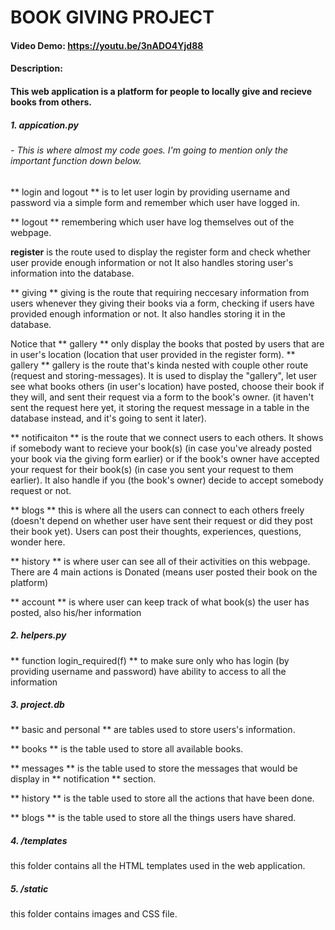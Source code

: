 # BOOK GIVING PROJECT

#### Video Demo: https://youtu.be/3nADO4Yjd88

#### Description: 
#### This web application is a platform for people to locally give and recieve books from others. 

##### 1. appication.py
###### - This is where almost my code goes. I'm going to mention only the important function down below. 

** login and logout ** is to let user login by providing username and password via a simple form and remember which user have logged in. 

** logout ** remembering which user have log themselves out of the webpage.

**register** is the route used to display the register form and check whether user provide enough information or not
It also handles storing user's information into the database.

** giving ** giving is the route that requiring neccesary information from users whenever they giving their books via a form, 
checking if users have provided enough information or not. 
It also handles storing it in the database. 

Notice that ** gallery ** only display the books that posted by users that are in user's location (location that user provided in the register form). 
** gallery ** gallery is the route that's kinda nested with couple other route (request and storing-messages). 
It is used to display the "gallery", let user see what books others (in user's location) have posted, choose their book if they will, 
and sent their request via a form to the book's owner. 
(it haven't sent the request here yet, it storing the request message in a table in the database instead, and it's going to sent it later). 

** notificaiton ** is the route that we connect users to each others. 
It shows if somebody want to recieve your book(s) (in case you've already posted your book via the giving form earlier) 
or if the book's owner have accepted your request for their book(s) (in case you sent your request to them earlier). 
It also handle if you (the book's owner) decide to accept somebody request or not.

** blogs ** this is where all the users can connect to each others freely 
(doesn't depend on whether user have sent their request or did they post their book yet). 
Users can post their thoughts, experiences, questions, wonder here. 

** history ** is where user can see all of their activities on this webpage. 
There are 4 main actions is Donated (means user posted their book on the platform)

** account ** is where user can keep track of what book(s) the user has posted, also his/her information

##### 2. helpers.py

** function login_required(f) ** to make sure only who has login (by providing username and password) have ability to access to all the information

##### 3. project.db

** basic and personal ** are tables used to store users's information.

** books ** is the table used to store all available books. 

** messages ** is the table used to store the messages that would be display in ** notification ** section. 

** history ** is the table used to store all the actions that have been done.

** blogs ** is the table used to store all the things users have shared. 

##### 4. /templates

this folder contains all the HTML templates used in the web application. 

##### 5. /static

this folder contains images and CSS file. 
